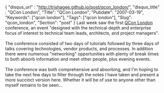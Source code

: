 {
 "disqus_url" : "http://trishagee.github.io/post/qcon_london/",
 "disqus_title" : "QCon London",
 "Title": "QCon London",
 "Pubdate": "2007-03-19",
 "Keywords": ["qcon london"],
 "Tags": ["qcon london"],
 "Slug": "qcon_london",
 "Section": "post"
}
Last week saw the first <a href="http://qcon.infoq.com/qcon/conference/">QCon London</a> conference, an event "designed with the technical depth and enterprise focus of interest to technical team leads, architects, and project managers".<br/><br/>The conference consisted of two days of tutorials followed by three days of talks covering technologies, vendor products, and processes.  In addition there were numerous "networking" opportunities with plenty of break times to both absorb information and meet other people, plus evening events.<br/><br/>The conference was both comprehensive and absorbing, and I'm hoping to take the next few days to filter through the notes I have taken and present a more succinct version here.  Whether it will be of use to anyone other than myself remains to be seen...
